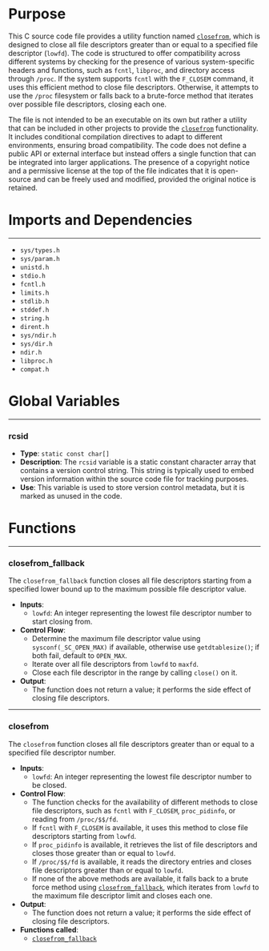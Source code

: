 # Purpose
This C source code file provides a utility function named [`closefrom`](#closefrom), which is designed to close all file descriptors greater than or equal to a specified file descriptor (`lowfd`). The code is structured to offer compatibility across different systems by checking for the presence of various system-specific headers and functions, such as `fcntl`, `libproc`, and directory access through `/proc`. If the system supports `fcntl` with the `F_CLOSEM` command, it uses this efficient method to close file descriptors. Otherwise, it attempts to use the `/proc` filesystem or falls back to a brute-force method that iterates over possible file descriptors, closing each one.

The file is not intended to be an executable on its own but rather a utility that can be included in other projects to provide the [`closefrom`](#closefrom) functionality. It includes conditional compilation directives to adapt to different environments, ensuring broad compatibility. The code does not define a public API or external interface but instead offers a single function that can be integrated into larger applications. The presence of a copyright notice and a permissive license at the top of the file indicates that it is open-source and can be freely used and modified, provided the original notice is retained.
# Imports and Dependencies

---
- `sys/types.h`
- `sys/param.h`
- `unistd.h`
- `stdio.h`
- `fcntl.h`
- `limits.h`
- `stdlib.h`
- `stddef.h`
- `string.h`
- `dirent.h`
- `sys/ndir.h`
- `sys/dir.h`
- `ndir.h`
- `libproc.h`
- `compat.h`


# Global Variables

---
### rcsid
- **Type**: ``static const char[]``
- **Description**: The `rcsid` variable is a static constant character array that contains a version control string. This string is typically used to embed version information within the source code file for tracking purposes.
- **Use**: This variable is used to store version control metadata, but it is marked as unused in the code.


# Functions

---
### closefrom_fallback<!-- {{#callable:closefrom_fallback}} -->
The `closefrom_fallback` function closes all file descriptors starting from a specified lower bound up to the maximum possible file descriptor value.
- **Inputs**:
    - `lowfd`: An integer representing the lowest file descriptor number to start closing from.
- **Control Flow**:
    - Determine the maximum file descriptor value using `sysconf(_SC_OPEN_MAX)` if available, otherwise use `getdtablesize()`; if both fail, default to `OPEN_MAX`.
    - Iterate over all file descriptors from `lowfd` to `maxfd`.
    - Close each file descriptor in the range by calling `close()` on it.
- **Output**:
    - The function does not return a value; it performs the side effect of closing file descriptors.


---
### closefrom<!-- {{#callable:closefrom}} -->
The `closefrom` function closes all file descriptors greater than or equal to a specified file descriptor number.
- **Inputs**:
    - `lowfd`: An integer representing the lowest file descriptor number to be closed.
- **Control Flow**:
    - The function checks for the availability of different methods to close file descriptors, such as `fcntl` with `F_CLOSEM`, `proc_pidinfo`, or reading from `/proc/$$/fd`.
    - If `fcntl` with `F_CLOSEM` is available, it uses this method to close file descriptors starting from `lowfd`.
    - If `proc_pidinfo` is available, it retrieves the list of file descriptors and closes those greater than or equal to `lowfd`.
    - If `/proc/$$/fd` is available, it reads the directory entries and closes file descriptors greater than or equal to `lowfd`.
    - If none of the above methods are available, it falls back to a brute force method using [`closefrom_fallback`](#closefrom_fallback), which iterates from `lowfd` to the maximum file descriptor limit and closes each one.
- **Output**:
    - The function does not return a value; it performs the side effect of closing file descriptors.
- **Functions called**:
    - [`closefrom_fallback`](#closefrom_fallback)


